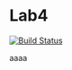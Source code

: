 # Lab4

[![Build Status](https://travis-ci.org/ugurcanlacin/Lab4.svg?branch=master)](https://travis-ci.org/ugurcanlacin/Lab4)

aaaa
